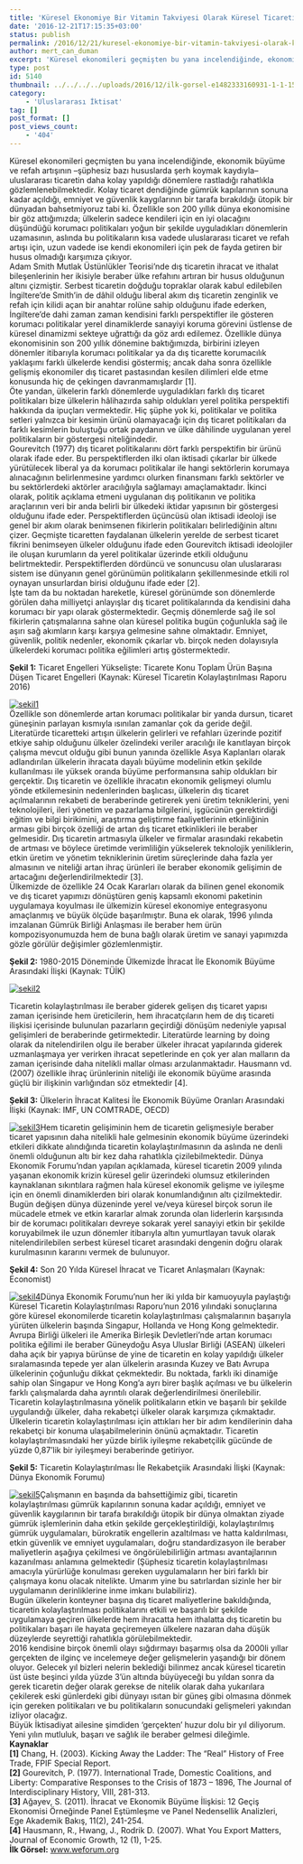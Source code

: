 ```yaml
---
title: 'Küresel Ekonomiye Bir Vitamin Takviyesi Olarak Küresel Ticaretin Kolaylaştırılması'
date: '2016-12-21T17:15:35+03:00'
status: publish
permalink: /2016/12/21/kuresel-ekonomiye-bir-vitamin-takviyesi-olarak-kuresel-ticaretin-kolaylastirilmasi
author: mert_can_duman
excerpt: 'Küresel ekonomileri geçmişten bu yana incelendiğinde, ekonomik büyüme ve refah artışının uluslararası ticaretin daha kolay yapıldığı dönemlere rastladığı rahatlıkla gözlemlenmektedir. ''Globalleşen dünyamız'' klişesi, yanında getirdiği rakamlar sayesinde ekonomik büyümenin bize hangi şartlar altında gelebildiğini anlatıyor. Ülkelerin bu durumun sağlamlığı için yaptığı politikalar ise kuşkusuz bu işin en kritik noktalarından. Tüm bu bileşenlere ve en sonunda ortay çıkan gerçeklere değinen bir bakış açısı...'
type: post
id: 5140
thumbnail: ../../../../uploads/2016/12/ilk-gorsel-e1482333160931-1-1-150x150.png
category:
    - 'Uluslararası İktisat'
tag: []
post_format: []
post_views_count:
    - '404'
---
```

Küresel ekonomileri geçmişten bu yana incelendiğinde, ekonomik büyüme ve refah artışının –şüphesiz bazı hususlarda şerh koymak kaydıyla– uluslararası ticaretin daha kolay yapıldığı dönemlere rastladığı rahatlıkla gözlemlenebilmektedir. Kolay ticaret dendiğinde gümrük kapılarının sonuna kadar açıldığı, emniyet ve güvenlik kaygılarının bir tarafa bırakıldığı ütopik bir dünyadan bahsetmiyoruz tabi ki. Özellikle son 200 yıllık dünya ekonomisine bir göz attığımızda; ülkelerin sadece kendileri için en iyi olacağını düşündüğü korumacı politikaları yoğun bir şekilde uyguladıkları dönemlerin uzamasının, aslında bu politikaların kısa vadede uluslararası ticaret ve refah artışı için, uzun vadede ise kendi ekonomileri için pek de fayda getiren bir husus olmadığı karşımıza çıkıyor.  
Adam Smith Mutlak Üstünlükler Teorisi’nde dış ticaretin ihracat ve ithalat bileşenlerinin her ikisiyle beraber ülke refahını artıran bir husus olduğunun altını çizmiştir. Serbest ticaretin doğduğu topraklar olarak kabul edilebilen İngiltere’de Smith’in de dâhil olduğu liberal akım dış ticaretin zenginlik ve refah için kilidi açan bir anahtar rolüne sahip olduğunu ifade ederken, İngiltere’de dahi zaman zaman kendisini farklı perspektifler ile gösteren korumacı politikalar yerel dinamiklerde sanayiyi koruma görevini üstlense de küresel dinamizmi sekteye uğrattığı da göz ardı edilemez. Özellikle dünya ekonomisinin son 200 yıllık dönemine baktığımızda, birbirini izleyen dönemler itibarıyla korumacı politikalar ya da dış ticarette korumacılık yaklaşımı farklı ülkelerde kendisi göstermiş; ancak daha sonra özellikle gelişmiş ekonomiler dış ticaret pastasından kesilen dilimleri elde etme konusunda hiç de çekingen davranmamışlardır \[1\].  
Öte yandan, ülkelerin farklı dönemlerde uyguladıkları farklı dış ticaret politikaları bize ülkelerin hâlihazırda sahip oldukları yerel politika perspektifi hakkında da ipuçları vermektedir. Hiç şüphe yok ki, politikalar ve politika setleri yalnızca bir kesimin ürünü olamayacağı için dış ticaret politikaları da farklı kesimlerin buluştuğu ortak paydanın ve ülke dâhilinde uygulanan yerel politikaların bir göstergesi niteliğindedir.  
Gourevitch (1977) dış ticaret politikalarını dört farklı perspektifin bir ürünü olarak ifade eder. Bu perspektiflerden ilki olan iktisadi çıkarlar bir ülkede yürütülecek liberal ya da korumacı politikalar ile hangi sektörlerin korumaya alınacağının belirlenmesine yardımcı olurken finansmanı farklı sektörler ve bu sektörlerdeki aktörler aracılığıyla sağlamayı amaçlamaktadır. İkinci olarak, politik açıklama etmeni uygulanan dış politikanın ve politika araçlarının veri bir anda belirli bir ülkedeki iktidar yapısının bir göstergesi olduğunu ifade eder. Perspektiflerden üçüncüsü olan iktisadi ideoloji ise genel bir akım olarak benimsenen fikirlerin politikaları belirlediğinin altını çizer. Geçmişte ticaretten faydalanan ülkelerin yerelde de serbest ticaret fikrini benimseyen ülkeler olduğunu ifade eden Gourevitch iktisadi ideolojiler ile oluşan kurumların da yerel politikalar üzerinde etkili olduğunu belirtmektedir. Perspektiflerden dördüncü ve sonuncusu olan uluslararası sistem ise dünyanın genel görünümün politikaların şekillenmesinde etkili rol oynayan unsurlardan birisi olduğunu ifade eder \[2\].  
İşte tam da bu noktadan hareketle, küresel görünümde son dönemlerde görülen daha milliyetçi anlayışlar dış ticaret politikalarında da kendisini daha korumacı bir yapı olarak göstermektedir. Geçmiş dönemlerde sağ ile sol fikirlerin çatışmalarına sahne olan küresel politika bugün çoğunlukla sağ ile aşırı sağ akımların karşı karşıya gelmesine sahne olmaktadır. Emniyet, güvenlik, politik nedenler, ekonomik çıkarlar vb. birçok neden dolayısıyla ülkelerdeki korumacı politika eğilimleri artış göstermektedir.

 **Şekil 1:** Ticaret Engelleri Yükselişte: Ticarete Konu Toplam Ürün Başına Düşen Ticaret Engelleri (Kaynak: Küresel Ticaretin Kolaylaştırılması Raporu 2016)

[![sekil1](http://www.iktisadiyat.com/wp-content/uploads/2016/12/%C5%9Fekil1-300x230.jpg)](https://iktisadiyat.com/wp-content/uploads/2016/12/ekil1-1-2-2.jpg)  
Özellikle son dönemlerde artan korumacı politikalar bir yanda dursun, ticaret güneşinin parlayan kısmıyla ısınılan zamanlar çok da geride değil. Literatürde ticaretteki artışın ülkelerin gelirleri ve refahları üzerinde pozitif etkiye sahip olduğunu ülkeler özelindeki veriler aracılığı ile kanıtlayan birçok çalışma mevcut olduğu gibi bunun yanında özellikle Asya Kaplanları olarak adlandırılan ülkelerin ihracata dayalı büyüme modelinin etkin şekilde kullanılması ile yüksek oranda büyüme performansına sahip oldukları bir gerçektir. Dış ticaretin ve özellikle ihracatın ekonomik gelişmeyi olumlu yönde etkilemesinin nedenlerinden başlıcası, ülkelerin dış ticaret açılmalarının rekabeti de beraberinde getirerek yeni üretim tekniklerini, yeni teknolojileri, ileri yönetim ve pazarlama bilgilerini, işgücünün gerektirdiği eğitim ve bilgi birikimini, araştırma geliştirme faaliyetlerinin etkinliğinin arması gibi birçok özelliği de artan dış ticaret etkinlikleri ile beraber gelmesidir. Dış ticaretin artmasıyla ülkeler ve firmalar arasındaki rekabetin de artması ve böylece üretimde verimliliğin yükselerek teknolojik yeniliklerin, etkin üretim ve yönetim tekniklerinin üretim süreçlerinde daha fazla yer almasının ve niteliği artan ihraç ürünleri ile beraber ekonomik gelişimin de artacağını değerlendirilmektedir \[3\].  
Ülkemizde de özellikle 24 Ocak Kararları olarak da bilinen genel ekonomik ve dış ticaret yapımızı dönüştüren geniş kapsamlı ekonomi paketinin uygulamaya koyulması ile ülkemizin küresel ekonomiye entegrasyonu amaçlanmış ve büyük ölçüde başarılmıştır. Buna ek olarak, 1996 yılında imzalanan Gümrük Birliği Anlaşması ile beraber hem ürün kompozisyonumuzda hem de buna bağlı olarak üretim ve sanayi yapımızda gözle görülür değişimler gözlemlenmiştir.

 **Şekil 2:** 1980-2015 Döneminde Ülkemizde İhracat İle Ekonomik Büyüme Arasındaki İlişki (Kaynak: TÜİK)

[![sekil2](http://www.iktisadiyat.com/wp-content/uploads/2016/12/%C5%9Fekil2-300x169.jpg)](https://iktisadiyat.com/wp-content/uploads/2016/12/ekil2-1-2-2.jpg)

Ticaretin kolaylaştırılması ile beraber giderek gelişen dış ticaret yapısı zaman içerisinde hem üreticilerin, hem ihracatçıların hem de dış ticareti ilişkisi içerisinde bulunulan pazarların geçirdiği dönüşüm nedeniyle yapısal gelişimleri de beraberinde getirmektedir. Literatürde learning by doing olarak da nitelendirilen olgu ile beraber ülkeler ihracat yapılarında giderek uzmanlaşmaya yer verirken ihracat sepetlerinde en çok yer alan malların da zaman içerisinde daha nitelikli mallar olması arzulanmaktadır. Hausmann vd. (2007) özellikle ihraç ürünlerinin niteliği ile ekonomik büyüme arasında güçlü bir ilişkinin varlığından söz etmektedir \[4\].

 **Şekil 3:** Ülkelerin İhracat Kalitesi İle Ekonomik Büyüme Oranları Arasındaki İlişki (Kaynak: IMF, UN COMTRADE, OECD)

[![sekil3](http://www.iktisadiyat.com/wp-content/uploads/2016/12/%C5%9Fekil3-300x176.jpg)](https://iktisadiyat.com/wp-content/uploads/2016/12/ekil3-1-2-2.jpg)Hem ticaretin gelişiminin hem de ticaretin gelişmesiyle beraber ticaret yapısının daha nitelikli hale gelmesinin ekonomik büyüme üzerindeki etkileri dikkate alındığında ticaretin kolaylaştırılmasının da aslında ne denli önemli olduğunun altı bir kez daha rahatlıkla çizilebilmektedir. Dünya Ekonomik Forumu’ndan yapılan açıklamada, küresel ticaretin 2009 yılında yaşanan ekonomik krizin küresel gelir üzerindeki olumsuz etkilerinden kaynaklanan sıkıntılara rağmen hala küresel ekonomik gelişme ve iyileşme için en önemli dinamiklerden biri olarak konumlandığının altı çizilmektedir.  
Bugün değişen dünya düzeninde yerel ve/veya küresel birçok sorun ile mücadele etmek ve etkin kararlar almak zorunda olan liderlerin karşısında bir de korumacı politikaları devreye sokarak yerel sanayiyi etkin bir şekilde koruyabilmek ile uzun dönemler itibarıyla altın yumurtlayan tavuk olarak nitelendirilebilen serbest küresel ticaret arasındaki dengenin doğru olarak kurulmasının kararını vermek de bulunuyor.

 **Şekil 4:** Son 20 Yılda Küresel İhracat ve Ticaret Anlaşmaları (Kaynak: Economist)

[![sekil4](http://www.iktisadiyat.com/wp-content/uploads/2016/12/%C5%9Fekil4-300x149.jpg)](https://iktisadiyat.com/wp-content/uploads/2016/12/ekil4-1-2-2.jpg)Dünya Ekonomik Forumu’nun her iki yılda bir kamuoyuyla paylaştığı Küresel Ticaretin Kolaylaştırılması Raporu’nun 2016 yılındaki sonuçlarına göre küresel ekonomilerde ticaretin kolaylaştırılması çalışmalarının başarıyla yürüten ülkelerin başında Singapur, Hollanda ve Hong Kong gelmektedir. Avrupa Birliği ülkeleri ile Amerika Birleşik Devletleri’nde artan korumacı politika eğilimi ile beraber Güneydoğu Asya Uluslar Birliği (ASEAN) ülkeleri daha açık bir yapıya bürünse de yine de ticaretin en kolay yapıldığı ülkeler sıralamasında tepede yer alan ülkelerin arasında Kuzey ve Batı Avrupa ülkelerinin çoğunluğu dikkat çekmektedir. Bu noktada, farklı iki dinamiğe sahip olan Singapur ve Hong Kong’a ayrı birer başlık açılması ve bu ülkelerin farklı çalışmalarda daha ayrıntılı olarak değerlendirilmesi önerilebilir.  
Ticaretin kolaylaştırılmasına yönelik politikaların etkin ve başarılı bir şekilde uygulandığı ülkeler, daha rekabetçi ülkeler olarak karşımıza çıkmaktadır. Ülkelerin ticaretin kolaylaştırılması için attıkları her bir adım kendilerinin daha rekabetçi bir konuma ulaşabilmelerinin önünü açmaktadır. Ticaretin kolaylaştırılmasındaki her yüzde birlik iyileşme rekabetçilik gücünde de yüzde 0,87’lik bir iyileşmeyi beraberinde getiriyor.

 **Şekil 5:** Ticaretin Kolaylaştırılması İle Rekabetçiik Arasındaki İlişki (Kaynak: Dünya Ekonomik Forumu)

[![sekil5](http://www.iktisadiyat.com/wp-content/uploads/2016/12/%C5%9Fekil5-300x194.jpg)](https://iktisadiyat.com/wp-content/uploads/2016/12/ekil5-1-2-2.jpg)Çalışmanın en başında da bahsettiğimiz gibi, ticaretin kolaylaştırılması gümrük kapılarının sonuna kadar açıldığı, emniyet ve güvenlik kaygılarının bir tarafa bırakıldığı ütopik bir dünya olmaktan ziyade gümrük işlemlerinin daha etkin şekilde gerçekleştirildiği, kolaylaştırılmış gümrük uygulamaları, bürokratik engellerin azaltılması ve hatta kaldırılması, etkin güvenlik ve emniyet uygulamaları, doğru standardizasyon ile beraber maliyetlerin aşağıya çekilmesi ve öngörülebilirliğin artması avantajlarının kazanılması anlamına gelmektedir (Şüphesiz ticaretin kolaylaştırılması amacıyla yürürlüğe konulması gereken uygulamaların her biri farklı bir çalışmaya konu olacak nitelikte. Umarım yine bu satırlardan sizinle her bir uygulamanın derinliklerine inme imkanı bulabiliriz).  
Bugün ülkelerin konteyner başına dış ticaret maliyetlerine bakıldığında, ticaretin kolaylaştırılması politikalarını etkili ve başarılı bir şekilde uygulamaya geçiren ülkelerde hem ihracatta hem ithalatta dış ticaretin bu politikaları başarı ile hayata geçiremeyen ülkelere nazaran daha düşük düzeylerde seyrettiği rahatlıkla görülebilmektedir.  
2016 kendisine birçok önemli olayı sığdırmayı başarmış olsa da 2000li yıllar gerçekten de ilginç ve incelemeye değer gelişmelerin yaşandığı bir dönem oluyor. Gelecek yıl bizleri nelerin beklediği bilinmez ancak küresel ticaretin üst üste beşinci yılda yüzde 3’ün altında büyüyeceği bu yıldan sonra da gerek ticaretin değer olarak gerekse de nitelik olarak daha yukarılara çekilerek eski günlerdeki gibi dünyayı ısıtan bir güneş gibi olmasına dönmek için gereken politikaları ve bu politikaların sonucundaki gelişmeleri yakından izliyor olacağız.  
Büyük İktisadiyat ailesine şimdiden ‘gerçekten’ huzur dolu bir yıl diliyorum. Yeni yılın mutluluk, başarı ve sağlık ile beraber gelmesi dileğimle.  
**Kaynaklar**  
**\[1\]** Chang, H. (2003). Kicking Away the Ladder: The “Real” History of Free Trade, FPIF Special Report.  
**\[2\]** Gourevitch, P. (1977). International Trade, Domestic Coalitions, and Liberty: Comparative Responses to the Crisis of 1873 – 1896, The Journal of Interdisciplinary History, VIII, 281-313.  
**\[3\]** Ağayev, S. (2011). İhracat ve Ekonomik Büyüme İlişkisi: 12 Geçiş Ekonomisi Örneğinde Panel Eştümleşme ve Panel Nedensellik Analizleri, Ege Akademik Bakış, 11(2), 241-254.  
**\[4\]** Hausmann, R., Hwang, J., Rodrik D. (2007). What You Export Matters, Journal of Economic Growth, 12 (1), 1-25.  
**İlk Görsel:** www.weforum.org